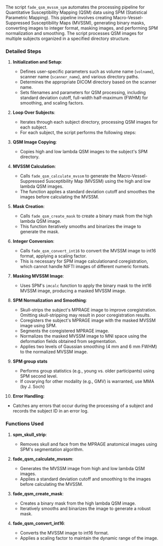 The script `fade_qsm_mvssm_spm` automates the processing pipeline for Quantitative Susceptibility Mapping (QSM) data using SPM (Statistical Parametric Mapping). This pipeline involves creating Macro-Vessel-Suppressed Susceptibility Maps (MVSSM), generating binary masks, converting images to integer format, masking images, and performing SPM normalization and smoothing. The script processes QSM images for multiple subjects organized in a specified directory structure.

### Detailed Steps

1. **Initialization and Setup**:
   - Defines user-specific parameters such as volume name (`volname`), scanner name (`scanner_name`), and various directory paths.
   - Determines the appropriate DICOM directory based on the scanner name.
   - Sets filenames and parameters for QSM processing, including standard deviation cutoff, full-width half-maximum (FWHM) for smoothing, and scaling factors.

2. **Loop Over Subjects**:
   - Iterates through each subject directory, processing QSM images for each subject.
   - For each subject, the script performs the following steps:

3. **QSM Image Copying**:
   - Copies high and low lambda QSM images to the subject's SPM directory.

4. **MVSSM Calculation**:
   - Calls `fade_qsm_calculate_mvssm` to generate the Macro-Vessel-Suppressed Susceptibility Map (MVSSM) using the high and low lambda QSM images.
   - The function applies a standard deviation cutoff and smoothes the images before calculating the MVSSM.

5. **Mask Creation**:
   - Calls `fade_qsm_create_mask` to create a binary mask from the high lambda QSM image.
   - This function iteratively smooths and binarizes the image to generate the mask.

6. **Integer Conversion**:
   - Calls `fade_qsm_convert_int16` to convert the MVSSM image to int16 format, applying a scaling factor.
   - This is necessary for SPM image calculationand coregistration, which cannot handle NIFTI images of different numeric formats.

7. **Masking MVSSM Image**:
   - Uses SPM's `imcalc` function to apply the binary mask to the int16 MVSSM image, producing a masked MVSSM image.

8. **SPM Normalization and Smoothing**:
   - Skull-strips the subject's MPRAGE image to improve coregistration. Omitting skull-stripping may result in poor coregistration results.
   - Coregisters the subject's MPRAGE image with the masked MVSSM image using SPM.
   - Segments the coregistered MPRAGE image.
   - Normalizes the masked MVSSM image to MNI space using the deformation fields obtained from segmentation.
   - Applies two levels of Gaussian smoothing (4 mm and 6 mm FWHM) to the normalized MVSSM image.
  
9. **SPM group stats**
   - Performs group statistics (e.g., young vs. older participants) using SPM second level.
   - If covarying for other modality (e.g., GMV) is warranted, use MMA (by J. Soch)

10. **Error Handling**:
   - Catches any errors that occur during the processing of a subject and records the subject ID in an error log.

### Functions Used

1. **spm_skull_strip**:
   - Removes skull and face from the MPRAGE anatomical images using SPM's segmentation algorithm.
     
2. **fade_qsm_calculate_mvssm**:
   - Generates the MVSSM image from high and low lambda QSM images.
   - Applies a standard deviation cutoff and smoothing to the images before calculating the MVSSM.

3. **fade_qsm_create_mask**:
   - Creates a binary mask from the high lambda QSM image.
   - Iteratively smooths and binarizes the image to generate a robust mask.

4. **fade_qsm_convert_int16**:
   - Converts the MVSSM image to int16 format.
   - Applies a scaling factor to maintain the dynamic range of the image.

